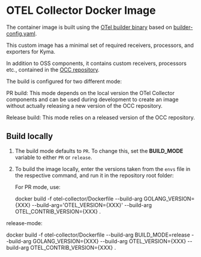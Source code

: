 # OTEL Collector Docker Image

The container image is built using the [OTel builder binary](https://github.com/open-telemetry/opentelemetry-collector/tree/main/cmd/builder) based on [builder-config.yaml](https://github.com/open-telemetry/opentelemetry-collector/blob/main/cmd/otelcorecol/builder-config.yaml).

This custom image has a minimal set of required receivers, processors, and exporters for Kyma.

In addition to OSS components, it contains custom receivers, processors etc., contained in the [OCC repository](https://github.com/kyma-project/opentelemetry-collector-components).

The build is configured for two different mode:

PR build: 
This mode depends on the local version the OTel Collector components and can be used during development to create an image without actually releasing a new version of the OCC repository.

Release build:
This mode relies on a released version of the OCC repository.


## Build locally

1. The build mode defaults to `PR`. To change this, set the **BUILD_MODE** variable to either `PR` or `release`.

2. To build the image locally, enter the versions taken from the `envs` file in the respective command, and run it in the repository root folder:


   For PR mode, use:

   docker build -f otel-collector/Dockerfile --build-arg GOLANG_VERSION={XXX} --build-arg='OTEL_VERSION={XXX}' --build-arg OTEL_CONTRIB_VERSION={XXX} .

release-mode:

   docker build -f otel-collector/Dockerfile --build-arg BUILD_MODE=release --build-arg GOLANG_VERSION={XXX} --build-arg OTEL_VERSION={XXX} --build-arg OTEL_CONTRIB_VERSION={XXX} .

